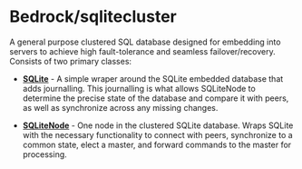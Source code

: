 Bedrock/sqlitecluster
======================
A general purpose clustered SQL database designed for embedding into servers to achieve high fault-tolerance and seamless failover/recovery.  Consists of two primary classes:

- **[SQLite](SQLite.html)** - A simple wraper around the SQLite embedded database that adds journalling.  This journalling is what allows SQLiteNode to determine the precise state of the database and compare it with peers, as well as synchronize across any missing changes.

- **[SQLiteNode](SQLiteNode.html)** - One node in the clustered SQLite database.  Wraps SQLite with the necessary functionality to connect with peers, synchronize to a common state, elect a master, and forward commands to the master for processing.
